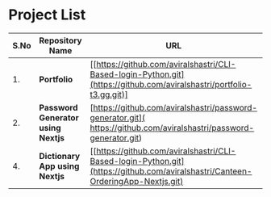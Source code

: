 # Project List

| S.No | Repository Name | URL                  | Status | Demo |
|---|------------------|-------------------|------| ---- |
|1. | __Portfolio__ | [[https://github.com/aviralshastri/CLI-Based-login-Python.git](https://github.com/aviralshastri/portfolio-t3.gg.git)] |Complete | [Link](https://aviral-shastri-portfolio.vercel.app/) |
|2. | __Password Generator using Nextjs__ | [https://github.com/aviralshastri/password-generator.git]( https://github.com/aviralshastri/password-generator.git) |complete | [Link](https://password-generator-lac-five.vercel.app/) |
|4. | __Dictionary App using Nextjs__ | [[https://github.com/aviralshastri/CLI-Based-login-Python.git](https://github.com/aviralshastri/Canteen-OrderingApp-Nextjs.git)|complete | [Link](https://dictionary-gbbbqkwrs-aviral-shastris-projects.vercel.app/)) |
